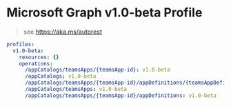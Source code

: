 # Microsoft Graph v1.0-beta Profile

> see https://aka.ms/autorest

``` yaml
profiles:
  v1.0-beta:
    resources: {}
    operations:
      /appCatalogs/teamsApps/{teamsApp-id}: v1.0-beta
      /appCatalogs: v1.0-beta
      /appCatalogs/teamsApps/{teamsApp-id}/appDefinitions/{teamsAppDefinition-id}: v1.0-beta
      /appCatalogs/teamsApps: v1.0-beta
      /appCatalogs/teamsApps/{teamsApp-id}/appDefinitions: v1.0-beta

```
